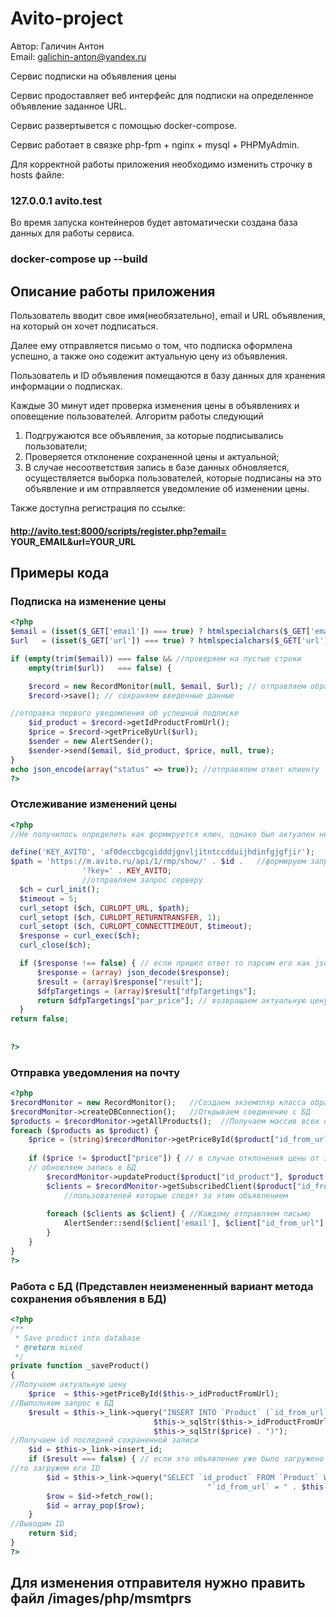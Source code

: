 # Avito-project
Автор: Галичин Антон <br />
Email: galichin-anton@yandex.ru

Сервис подписки на объявления цены

Сервис продоставляет веб интерфейс для подписки на определенное объявление заданное URL.

Сервис развертывется с помощью docker-compose.

Сервис работает в связке php-fpm + nginx + mysql + PHPMyAdmin.

Для корректной работы приложения необходимо изменить строчку в hosts файле:

### 127.0.0.1 avito.test

Во время запуска контейнеров будет автоматически создана база данных для работы сервиса.

### docker-compose up --build
## Описание работы приложения
Пользователь вводит свое имя(необязательно), email и URL объявления, на который он хочет подписаться.

Далее ему отправляется письмо о том, что подписка оформлена успешно, а также оно содежит актуальную цену из объявления.

Пользователь и ID объявления помещаются в базу данных для хранения информации о подписках.

Каждые 30 минут идет проверка изменения цены в объявлениях и оповещение пользователей. Алгоритм работы следующий

1. Подгружаются все объявления, за которые подписывались пользователи;
2. Проверяется отклонение сохраненной цены и актуальной;
3. В случае несоответствия запись в базе данных обновляется, осуществляется выборка пользователей, 
которые подписаны на это объявление и им отправляется уведомление об изменении цены.

Также доступна регистрация по ссылке: 
#### http://avito.test:8000/scripts/register.php?email= YOUR_EMAIL&url=YOUR_URL

## Примеры кода
### Подписка на изменение цены

```php
<?php
$email = (isset($_GET['email']) === true) ? htmlspecialchars($_GET['email']) : ""; //получаем данные
$url   = (isset($_GET['url']) === true) ? htmlspecialchars($_GET['url']) : "";

if (empty(trim($email)) === false && //проверяем на пустые строки
    empty(trim($url))   === false) {

    $record = new RecordMonitor(null, $email, $url); // отправляем обработчику данные
    $record->save(); // сохраняем введенные данные

//отправка первого уведомления об успешной подписке
    $id_product = $record->getIdProductFromUrl(); 
    $price = $record->getPriceByUrl($url);
    $sender = new AlertSender();
    $sender->send($email, $id_product, $price, null, true);
}
echo json_encode(array("status" => true)); //отправялем ответ клиенту
?>
```

### Отслеживание изменений цены

```php
<?php 
//Не получилось определить как формируется ключ, однако был актуален несколько дней пока тестировался.

define('KEY_AVITO', 'af0deccbgcgidddjgnvljitntccdduijhdinfgjgfjir');
$path = 'https://m.avito.ru/api/1/rmp/show/' . $id .   //формируем запрос к серверу, включающий ID объявления и ключ
                '?key=' . KEY_AVITO;
                //отправляем запрос серверу
  $ch = curl_init();
  $timeout = 5;
  curl_setopt ($ch, CURLOPT_URL, $path);
  curl_setopt ($ch, CURLOPT_RETURNTRANSFER, 1);
  curl_setopt ($ch, CURLOPT_CONNECTTIMEOUT, $timeout);
  $response = curl_exec($ch);
  curl_close($ch);

  if ($response !== false) { // если пришел ответ то парсим его как json объект(сразу приводим его к массиву для возможности обработки)
      $response = (array) json_decode($response);
      $result = (array)$response["result"];
      $dfpTargetings = (array)$result["dfpTargetings"];
      return $dfpTargetings["par_price"]; // возвращаем актуальную цену
  }
return false;
            
            
?>
```

### Отправка уведомления на почту
```php
<?php 
$recordMonitor = new RecordMonitor();   //Создаем экземпляр класса обработчика записей
$recordMonitor->createDBConnection();   //Открываем соединение с БД
$products = $recordMonitor->getAllProducts();  //Получаем массив всех объявлений
foreach ($products as $product) {                                                 
    $price = (string)$recordMonitor->getPriceById($product["id_from_url"]);  //Получаем актуальную цену
    
    if ($price != $product["price"]) { // в случае отклонения цены от записанной в БД:
    // обновляем запись в БД
        $recordMonitor->updateProduct($product["id_product"], $product["id_from_url"], $price); 
        $clients = $recordMonitor->getSubscribedClient($product["id_from_url"]); //Получаем всех 
            //пользователей которые следят за этим объявлением
        
        foreach ($clients as $client) { //Каждому отправляем письмо
            AlertSender::send($client['email'], $client["id_from_url"], $price, $client['name']); 
        }
    }
}
?>
```

### Работа с БД (Представлен неизмененный вариант метода сохранения объявления в БД)
```php
<?php 
/**
 * Save product into database
 * @return mixed
 */
private function _saveProduct()
{
//Получаем актуальную цену
    $price  = $this->getPriceById($this->_idProductFromUrl);
//Выполняем запрос к БД
    $result = $this->_link->query("INSERT INTO `Product` (`id_from_url`, `price`) VALUE (" .
                                $this->_sqlStr($this->_idProductFromUrl) . "," .
                                $this->_sqlStr($price) . ")");
//Получаем id последней сохраненной записи
    $id = $this->_link->insert_id;
    if ($result === false) { // если это объявление уже было загружено
//то загружем его ID
        $id = $this->_link->query("SELECT `id_product` FROM `Product` WHERE " .
                                            "`id_from_url` = " . $this->_sqlStr($this->_idProductFromUrl));
        $row = $id->fetch_row();
        $id = array_pop($row);
    }
//Выводим ID
    return $id;
}
?>
```


## Для изменения отправителя нужно править файл /images/php/msmtprs
